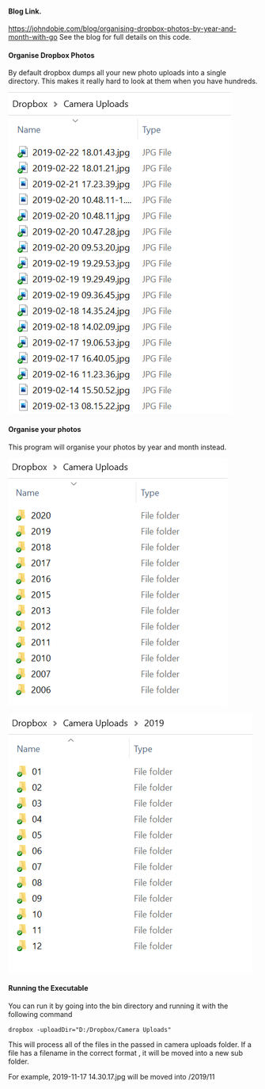 #### Blog Link.
https://johndobie.com/blog/organising-dropbox-photos-by-year-and-month-with-go
See the blog for full details on this code.

#### Organise Dropbox Photos
By default dropbox dumps all your new photo uploads into a single directory.
This makes it really hard to look at them when you have hundreds.

![dropbox](files/dropbox_files.PNG)

#### Organise your photos
This program will organise your photos by year and month instead.

![folder_by_year](files/folder_by_year.PNG)

![folder_by_month](files/folder_by_month.PNG)

#### Running the Executable

You can run it by going into the bin directory and running it with the following command
```text
dropbox -uploadDir="D:/Dropbox/Camera Uploads"
```

This will process all of the files in the passed in camera uploads folder.
If a file has a filename in the correct format ,  it will be moved into a new sub folder.

For example, 2019-11-17 14.30.17.jpg will be moved into /2019/11